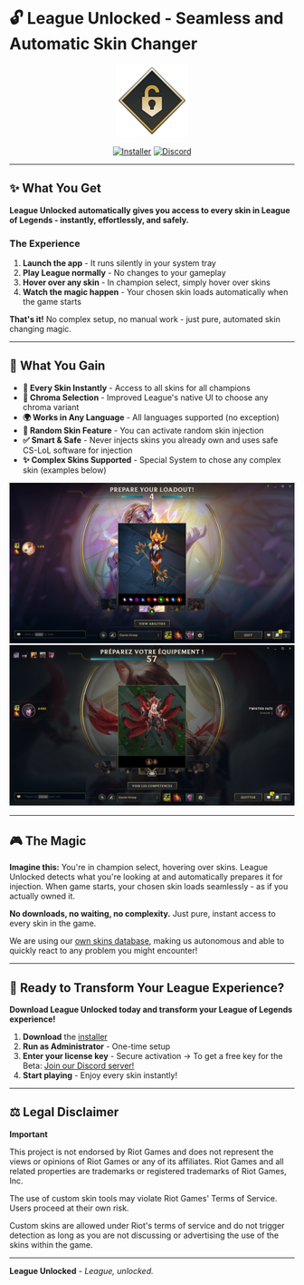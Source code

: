 # 🔓 League Unlocked - Seamless and Automatic Skin Changer

<div align="center">
  <img src="./icon.png" alt="League Unlocked Icon" width="128" height="128">
  
  [![Installer](https://img.shields.io/badge/Installer-Windows-blue)](https://github.com/AlbanCliquet/LeagueUnlockedReleases/releases/latest)
  [![Discord](https://img.shields.io/discord/1426680928759189545?color=5865F2&logo=discord&logoColor=white&label=Discord)](https://discord.com/invite/cDepnwVS8Z)
</div>

---

## ✨ What You Get

**League Unlocked automatically gives you access to every skin in League of Legends - instantly, effortlessly, and safely.**

### **The Experience**

1. **Launch the app** - It runs silently in your system tray
2. **Play League normally** - No changes to your gameplay
3. **Hover over any skin** - In champion select, simply hover over skins
4. **Watch the magic happen** - Your chosen skin loads automatically when the game starts

**That's it!** No complex setup, no manual work - just pure, automated skin changing magic.

---

## 🎯 **What You Gain**

- **🎨 Every Skin Instantly** - Access to all skins for all champions
- **🌈 Chroma Selection** - Improved League's native UI to choose any chroma variant
- **🌍 Works in Any Language** - All languages supported (no exception)
- **🎲 Random Skin Feature** - You can activate random skin injection
- **✅ Smart & Safe** - Never injects skins you already own and uses safe CS-LoL software for injection
- **✨ Complex Skins Supported** - Special System to chose any complex skin (examples below)

![Elementalist Lux](./screenshots/elementalist_lux.png)
![Immortal Legends](./screenshots/immortal_ahri.png)

---

## 🎮 **The Magic**

**Imagine this:** You're in champion select, hovering over skins. League Unlocked detects what you're looking at and automatically prepares it for injection. When game starts, your chosen skin loads seamlessly - as if you actually owned it.

**No downloads, no waiting, no complexity.** Just pure, instant access to every skin in the game.

We are using our [own skins database](https://github.com/AlbanCliquet/lolskins), making us autonomous and able to quickly react to any problem you might encounter!

---

## 🎯 **Ready to Transform Your League Experience?**

**Download League Unlocked today and transform your League of Legends experience!**

1. **Download** the [installer](https://github.com/AlbanCliquet/LeagueUnlockedReleases/releases/tag/Beta)
2. **Run as Administrator** - One-time setup
3. **Enter your license key** - Secure activation -> To get a free key for the Beta: [Join our Discord server!](https://discord.com/invite/cDepnwVS8Z)
4. **Start playing** - Enjoy every skin instantly!


---


## ⚖️ **Legal Disclaimer**

**Important**

This project is not endorsed by Riot Games and does not represent the views or opinions of Riot Games or any of its affiliates. Riot Games and all related properties are trademarks or registered trademarks of Riot Games, Inc.

The use of custom skin tools may violate Riot Games' Terms of Service. Users proceed at their own risk.

Custom skins are allowed under Riot's terms of service and do not trigger detection as long as you are not discussing or advertising the use of the skins within the game.

---

**League Unlocked** - _League, unlocked._
